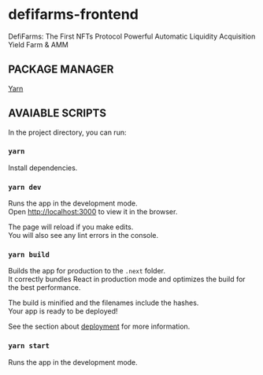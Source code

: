 # defifarms-frontend

DefiFarms: The First NFTs Protocol Powerful Automatic Liquidity Acquisition Yield Farm &amp; AMM

## PACKAGE MANAGER

[Yarn](https://yarnpkg.com/)

## AVAIABLE SCRIPTS

In the project directory, you can run:

### `yarn`

Install dependencies.

### `yarn dev`

Runs the app in the development mode.<br>
Open [http://localhost:3000](http://localhost:3000) to view it in the browser.

The page will reload if you make edits.<br>
You will also see any lint errors in the console.

### `yarn build`

Builds the app for production to the `.next` folder.<br>
It correctly bundles React in production mode and optimizes the build for the best performance.

The build is minified and the filenames include the hashes.<br>
Your app is ready to be deployed!

See the section about [deployment](https://nextjs.org/learn/basics/deploying-nextjs-app) for more information.

### `yarn start`

Runs the app in the development mode.
